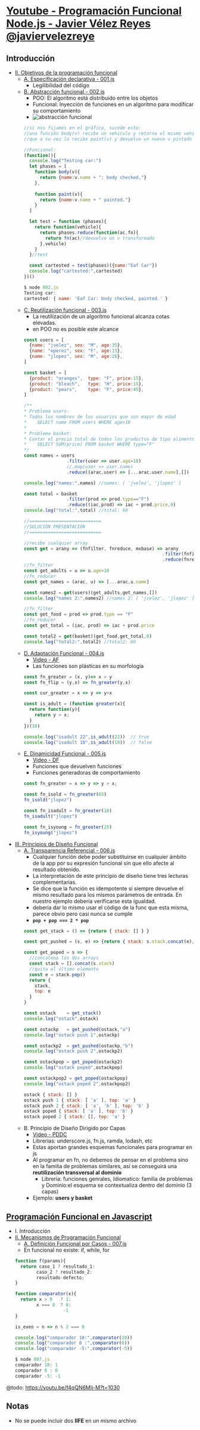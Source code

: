 # [Youtube - Programación Funcional Node.js - Javier Vélez Reyes @javiervelezreye](https://youtu.be/f4qQN6Mli-M)

## Introducción
- [II. Objetivos de la programación funcional](https://youtu.be/f4qQN6Mli-M?t=215)
  - [A. Especificación declarativa - 001.js](https://github.com/eacevedof/prj_js/blob/master/test_functional_2/javier_velez_reyes_uned/001.js)
    - Legilibilidad del código
  - [B. Abstracción funcional - 002.js](https://github.com/eacevedof/prj_js/blob/master/test_functional_2/javier_velez_reyes_uned/002.js)
    - POO: El algoritmo está distribuido entre los objetos
    - Funcional: Inyección de funciones en un algoritmo para modificar su comportamiento
    - ![abstracción funcional](https://trello-attachments.s3.amazonaws.com/5d987bf27d9f907f9d5403b5/776x559/49d30b7a63e35eafe54724b9588774cc/image.png)
    ```js
    //si nos fijamos en el gráfico, sucede esto:
    //una función body(v) recibe un vehiculo y retorna el mismo vehiculo transformado
    //que a su vez lo recibe paint(v) y devuelve un nuevo v pintado

    //Funcional:
    (function(){
      console.log("Testing car:")
      let phases = [
        function body(v){
          return {name:v.name + ": body checked,"}
        },
        
        function paint(v){
          return {name:v.name + " painted."}
        }
      ]

      let test = function (phases){
        return function(vehicle){
          return phases.reduce(function(ac,fn){
            return fn(ac)//devuelve un v transformado
          },vehicle)
        }
      }//test

      const cartested = test(phases)({name:"Eaf Car"})
      console.log("cartested:",cartested)
    })()

    $ node 002.js
    Testing car:
    cartested: { name: 'Eaf Car: body checked, painted.' }
    ```
  - [C. Reutilización funcional - 003.js](https://github.com/eacevedof/prj_js/blob/master/test_functional_2/javier_velez_reyes_uned/003.js)
    - La reutilización de un algoritmo funcional alcanza cotas elevadas.
    - en POO no es posible este alcance
    ```js
    const users = [
      {name: "jvelez", sex: "M", age:35},
      {name: "eperez", sex: "F", age:15},
      {name: "jlopez", sex: "M", age:26},
    ]

    const basket = [
      {product: "oranges",  type: "F", price:15},
      {product: "bleach",   type: "H", price:15},
      {product: "pears",    type: "F", price:45},
    ]

    /**
    * Problema users:
    * Todos los nombres de los usuarios que son mayor de edad
    *    SELECT name FROM users WHERE age>18
    * 
    * Problema basket:
    * Contar el precio total de todos los productos de tipo alimento
    *    SELECT SUM(price) FROM basket WHERE type="F"
    */
    const names = users
                    .filter(user => user.age>18)
                    //.map(user => user.name)
                    .reduce((arac,user) => [...arac,user.name],[])

    console.log("names:",names) //names: [ 'jvelez', 'jlopez' ]

    const total = basket
                    .filter(prod => prod.type=="F")
                    .reduce((iac,prod) => iac + prod.price,0)
    console.log("total:",total) //total: 60 

    //===========================
    //SOLUCIÓN PRESENTACIÓN
    //===========================

    //recibe cualquier array
    const get = arany => (fnfilter, fnreduce, mxbase) => arany
                                                        .filter(fnfilter)
                                                        .reduce(fnreduce, mxbase)
    //fn_filter
    const get_adults = u => u.age>18
    //fn_reducer
    const get_names = (arac, u) => [...arac,u.name]

    const names2 = get(users)(get_adults,get_names,[])
    console.log("names 2:",names2) //names 2: [ 'jvelez', 'jlopez' ]

    //fn_filter
    const get_food = prod => prod.type == "F"
    //fn_reducer
    const get_total = (iac, prod) => iac + prod.price

    const total2 = get(basket)(get_food,get_total,0)
    console.log("total2:",total2) //total2: 60    
    ```    
  - [D. Adaptación Funcional - 004.js](https://github.com/eacevedof/prj_js/blob/master/test_functional_2/javier_velez_reyes_uned/004.js)
    - [Video - AF](https://youtu.be/f4qQN6Mli-M?t=668)
    - Las funciones son plásticas en su morfología
    ```js
    const fn_greater = (x, y)=> x > y
    const fn_flip = (y,x) => fn_greater(y,x)

    const cur_greater = x => y => y>x

    const is_adult = (function greater(x){
      return function(y){
        return y > x;
      }
    })(18)

    console.log("isadult 22",is_adult(22))  // true
    console.log("isadult 10",is_adult(18))  // false
    ```
  - [E. Dinamicidad Funcional - 005.js](https://github.com/eacevedof/prj_js/blob/master/test_functional_2/javier_velez_reyes_uned/005.js)    
    - [Video - DF](https://youtu.be/f4qQN6Mli-M?t=769)
    - Funciones que devuelven funciones
    - Funciones generadoras de comportamiento
    ```js
    const fn_greater = x => y => y > x;

    const fn_isold = fn_greater(65)
    fn_isold("jlopez")

    const fn_isadult = fn_greater(18)
    fn_isadult("jlopez")

    const fn_isyoung = fn_greater(25)
    fn_isyoung("jlopez")
    ```
- [III. Principios de Diseño Funcional](https://youtu.be/f4qQN6Mli-M?t=827)
  - [A. Transparencia Referencial - 006.js](https://github.com/eacevedof/prj_js/blob/master/test_functional_2/javier_velez_reyes_uned/006.js)
    - Cualquier función debe poder substituirse en cualquier ámbito de la app por su expresión funcional sin que ello afecte al resultado obtenido.
    - La interpretación de este principio de diseño tiene tres lecturas complementarias.
    - Se dice que la función es idempotente si siempre devuelve el mismo resultado para los mismos parámetros de entrada. En nuestro ejemplo debería verificarse esta igualdad.
    - debería dar lo mismo usar el código de la func que esta misma, parece obvio pero casi nunca se cumple
    - **`pop + pop === 2 * pop`**
    ```js
    const get_stack = () => {return { stack: [] } }

    const get_pushed = (s, e) => {return { stack: s.stack.concat(e), top:e}}

    const get_poped = s => {
      //concatena los dos arrays
      const stack = [].concat(s.stack)
      //quita el último elemento
      const e = stack.pop()
      return {
        stack,
        top: e
      }
    }

    const ostack    = get_stack()
    console.log("ostack",ostack)

    const ostackp   = get_pushed(ostack,"a")
    console.log("ostack push 1",ostackp)

    const ostackp2  = get_pushed(ostackp,"b")
    console.log("ostack push 2",ostackp2)

    const ostackpop = get_poped(ostackp2)
    console.log("ostack poped",ostackpop)

    const ostackpop2 = get_poped(ostackpop)
    console.log("ostack poped 2",ostackpop2)

    ostack { stack: [] }
    ostack push 1 { stack: [ 'a' ], top: 'a' }
    ostack push 2 { stack: [ 'a', 'b' ], top: 'b' }
    ostack poped { stack: [ 'a' ], top: 'b' }
    ostack poped 2 { stack: [], top: 'a' }
    ```
  - B. Principio de Diseño Dirigido por Capas
    - [Video - PDDC](https://youtu.be/f4qQN6Mli-M?t=895)
    - Librerias: underscore.js, fn.js, ramda, lodash, etc
    - Estas aportan grandes esquemas funcionales para programar en js
    - Al programar en fn, no debemos de pensar en el problema sino en la familia de problemas similares, así se conseguirá una **reutilización transversal al dominio**
      - Libreria: funciones genrales, Idiomatico: familia de problemas y Dominio:el esquema se contextualiza dentro del dominio (3 capas)
    - Ejemplo: **users y basket**
## [Programación Funcional en Javascript](https://youtu.be/f4qQN6Mli-M?t=965)
- I. Introducción
- [II. Mecanismos de Programación Funcional](https://youtu.be/f4qQN6Mli-M?t=972)
  - [A. Definición Funcional por Casos - 007.js](https://github.com/eacevedof/prj_js/blob/master/test_functional_2/javier_velez_reyes_uned/007.js)
  - En funcional no existe: if, while, for
  ```js
  function f(params){
    return caso_1 ? resultado_1:
          caso_2 ? resultado_2:
          resultado-defecto;
  }

  function comparator(x){
    return x > 0   ? 1:
          x === 0  ? 0:
                    -1
  }

  is_even = n => n % 2 === 0

  console.log("comparador 10:",comparator(10))
  console.log("comparador 0 :",comparator(0))
  console.log("comparador -5:",comparator(-5))

  $ node 007.js
  comparador 10: 1
  comparador 0 : 0
  comparador -5: -1  
  ```
@todo: https://youtu.be/f4qQN6Mli-M?t=1030



## Notas
- No se puede incluir dos **IIFE** en un mismo archivo

    
